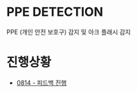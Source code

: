 PPE DETECTION
===========

PPE (개인 안전 보호구) 감지 및 아크 플래시 감지

# 진행상황
- [0814 - 피드백 진행](/feedback/0814.md)